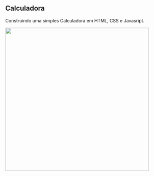 ## Calculadora

Construindo uma simples Calculadora em HTML, CSS e Javasript.

<div>
  <img src="https://user-images.githubusercontent.com/95629281/178400766-743f60b9-3d4a-4df9-baa3-feceb5eff473.JPG" width="450px" />
</div>
